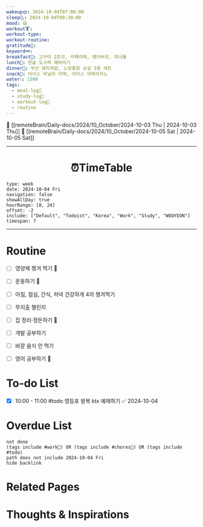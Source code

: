 ```yaml
---
wakeup🌞: 2024-10-04T07:00:00
sleep🌜: 2024-10-04T00:30:00
mood: 😄
workout🏋️: 
workout-type: 
workout-routine: 
gratitude🙏: 
keyword🗝️: 
breakfast🍳: 고구마 2조각, 카페라떼, 팽이버섯, 취나물
lunch🍚: 한솥 도시락 해바라기
dinner🥗: 부산 돼지국밥, 노랑통닭 순살 3종 세트
snack🍬: 아이스 바닐라 라떼, 아이스 아메리카노
water💧: 1500
tags:
  - meal-log📝
  - study-log📓
  - workout-log💪
  - routine
---
```


🔺 [[remoteBrain/Daily-docs/2024/10_October/2024-10-03 Thu | 2024-10-03 Thu]]
🔻 [[remoteBrain/Daily-docs/2024/10_October/2024-10-05 Sat | 2024-10-05 Sat]]
___
<h1> <center>⏰TimeTable </center> </h1>

```gEvent
type: week
date: 2024-10-04 Fri
navigation: false
showAllDay: true
hourRange: [8, 24]
offset: -2
include: ["Default", "Todoist", "Korea", "Work", "Study", "WOOYEON"]
timespan: 7
```

--- 


# Routine 

- [ ] 영양제 챙겨 먹기 🔼 
- [ ] 운동하기 🔼
- [ ] 아침, 점심, 간식, 저녁 건강하게 4끼 챙겨먹기
- [ ] 무지출 챌린지 
- [ ] 집 정리·정돈하기 🔼
- [ ] 개발 공부하기
- [ ] 바깥 음식 안 먹기 
- [ ] 영어 공부하기 🔼 


# To-do List

- [x] 10:00 - 11:00 #todo 영등포 왕복 ktx 예매하기 ✅ 2024-10-04

# Overdue List
```tasks
not done
(tags include #work💼) OR (tags include #chores🧺) OR (tags include #todo)
path does not include 2024-10-04 Fri
hide backlink
```

# Related Pages



# Thoughts & Inspirations

